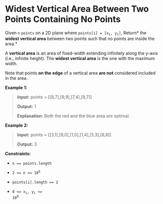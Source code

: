 # Widest Vertical Area Between Two Points Containing No Points

Given <code>n</code> <code>points</code> on a 2D plane where <code>points[i] = [x<sub>i</sub>, y<sub>i</sub>]</code>, Return*&nbsp;the **widest vertical area** between two points such that no points are inside the area.*

A **vertical area** is an area of fixed-width extending infinitely along the y-axis (i.e., infinite height). The **widest vertical area** is the one with the maximum width.

Note that points **on the edge** of a vertical area **are not** considered included in the area.


**Example 1:**
>
> **Input:** points = [[8,7],[9,9],[7,4],[9,7]]
>
> **Output:** 1
>
> **Explanation:** Both the red and the blue area are optimal.

**Example 2:**
>
> **Input:** points = [[3,1],[9,0],[1,0],[1,4],[5,3],[8,8]]
>
> **Output:** 3


**Constraints:**

- <code>n == points.length</code>

- <code>2 &lt;= n &lt;= 10<sup>5</sup></code>

- <code>points[i].length == 2</code>

- <code>0 &lt;= x<sub>i</sub>, y<sub>i</sub>&nbsp;&lt;= 10<sup>9</sup></code>
